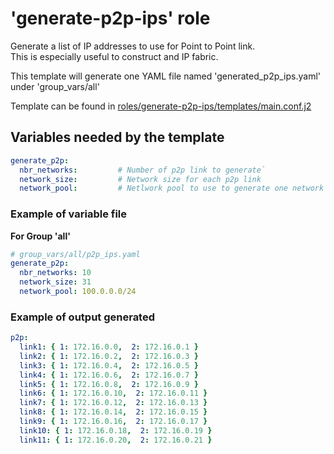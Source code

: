 
# 'generate-p2p-ips' role

Generate a list of IP addresses to use for Point to Point link.  
This is especially useful to construct and IP fabric.

This template will generate one YAML file named 'generated_p2p_ips.yaml' under 'group_vars/all'

Template can be found in [roles/generate-p2p-ips/templates/main.conf.j2 ](templates/main.conf.j2)

## Variables needed by the template

```yaml
generate_p2p:
  nbr_networks:         # Number of p2p link to generate`
  network_size:         # Network size for each p2p link
  network_pool:         # Netlwork pool to use to generate one network per link
```

### Example of variable file

**For Group 'all'**
```yaml
# group_vars/all/p2p_ips.yaml
generate_p2p:
  nbr_networks: 10
  network_size: 31
  network_pool: 100.0.0.0/24
```

### Example of output generated
```yaml
p2p:
  link1: { 1: 172.16.0.0,  2: 172.16.0.1 }
  link2: { 1: 172.16.0.2,  2: 172.16.0.3 }
  link3: { 1: 172.16.0.4,  2: 172.16.0.5 }
  link4: { 1: 172.16.0.6,  2: 172.16.0.7 }
  link5: { 1: 172.16.0.8,  2: 172.16.0.9 }
  link6: { 1: 172.16.0.10,  2: 172.16.0.11 }
  link7: { 1: 172.16.0.12,  2: 172.16.0.13 }
  link8: { 1: 172.16.0.14,  2: 172.16.0.15 }
  link9: { 1: 172.16.0.16,  2: 172.16.0.17 }
  link10: { 1: 172.16.0.18,  2: 172.16.0.19 }
  link11: { 1: 172.16.0.20,  2: 172.16.0.21 }
```
